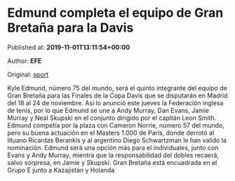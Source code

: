 
# Edmund completa el equipo de Gran Bretaña para la Davis

Published at: **2019-11-01T13:11:54+00:00**

Author: **EFE**

Original: [sport](https://www.sport.es/es/noticias/copa-davis-2019/edmund-completa-equipo-gran-bretana-para-davis-7710305)

Kyle Edmund, número 75 del mundo, será el quinto integrante del equipo de Gran Bretaña para las Finales de la Copa Davis que se disputarán en Madrid del 18 al 24 de noviembre.
Así lo anunció este jueves la Federación inglesa de tenis, por lo que Edmund se une a Andy Murray, Dan Evans, Jamie Murray y Neal Skupski en el conjunto dirigido por el capitán Leon Smith.
Edmund competía por la plaza con Cameron Norrie, número 57 del mundo, pero su buena actuación en el Masters 1.000 de París, donde derrotó al lituano Ricardas Berankis y al argentino Diego Schwartzman le han valido la nominación.
Edmund será una opción más para el individuales, junto con Evans y Andy Murray, mientra que la responsabilidad del dobles recaerá, salvo sorpresa, en Jamie y Skupski.
Gran Bretaña está encuadrada en el Grupo E junto a Kazajistán y Holanda

